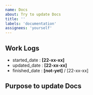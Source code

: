 ```yaml
---
name: Docs
about: Try to update Docs
title: ''
labels: 'documentation'
assignees: 'yourself'
---
```


## Work Logs

- started_date : **[22-xx-xx]**
- updated_date : **[22-xx-xx]**
- finished_date : **[not-yet]** / [22-xx-xx]

## Purpose to update Docs